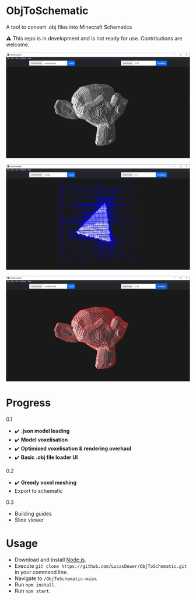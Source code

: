# ObjToSchematic
A tool to convert .obj files into Minecraft Schematics

:warning: This repo is in development and is not ready for use. Contributions are welcome.

![Preview](/resources/preview.png)

![DebugPreview](/resources/debug_preview.png)

![MeshingPreview](/resources/greedy_meshing.png)

# Progress
0.1
* ✔️ **.json model loading**
* ✔️ **Model voxelisation**
* ✔️ **Optimised voxelisation & rendering overhaul**
* ✔️ **Basic .obj file loader UI**

0.2
* ✔️ **Greedy voxel meshing**
* Export to schematic

0.3
* Building guides
* Slice viewer


# Usage
* Download and install [Node.js](https://nodejs.org/en/).
* Execute `git clone https://github.com/LucasDower/ObjToSchematic.git` in your command line.
* Navigate to `/ObjToSchematic-main`.
* Run `npm install`.
* Run `npm start`.
